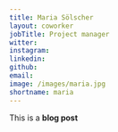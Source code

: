 ```yaml
---
title: Maria Sölscher
layout: coworker
jobTitle: Project manager
witter: 
instagram: 
linkedin: 
github: 
email: 
image: /images/maria.jpg
shortname: maria
---
```


This is a **blog post**
